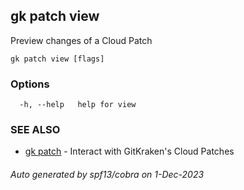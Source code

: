 ## gk patch view

Preview changes of a Cloud Patch

```
gk patch view [flags]
```

### Options

```
  -h, --help   help for view
```

### SEE ALSO

* [gk patch](gk_patch.md)	 - Interact with GitKraken's Cloud Patches

###### Auto generated by spf13/cobra on 1-Dec-2023
